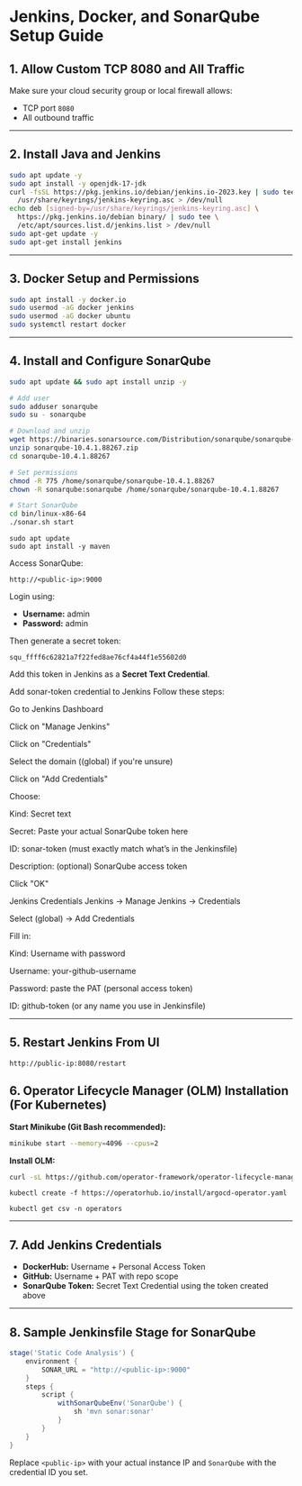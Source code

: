 # Jenkins, Docker, and SonarQube Setup Guide

## 1. Allow Custom TCP 8080 and All Traffic
Make sure your cloud security group or local firewall allows:
- TCP port `8080`
- All outbound traffic

---

## 2. Install Java and Jenkins

```bash
sudo apt update -y
sudo apt install -y openjdk-17-jdk
curl -fsSL https://pkg.jenkins.io/debian/jenkins.io-2023.key | sudo tee \
  /usr/share/keyrings/jenkins-keyring.asc > /dev/null
echo deb [signed-by=/usr/share/keyrings/jenkins-keyring.asc] \
  https://pkg.jenkins.io/debian binary/ | sudo tee \
  /etc/apt/sources.list.d/jenkins.list > /dev/null
sudo apt-get update -y
sudo apt-get install jenkins
````

---

## 3. Docker Setup and Permissions

```bash
sudo apt install -y docker.io
sudo usermod -aG docker jenkins
sudo usermod -aG docker ubuntu
sudo systemctl restart docker
```

---

## 4. Install and Configure SonarQube

```bash
sudo apt update && sudo apt install unzip -y

# Add user
sudo adduser sonarqube
sudo su - sonarqube

# Download and unzip
wget https://binaries.sonarsource.com/Distribution/sonarqube/sonarqube-10.4.1.88267.zip
unzip sonarqube-10.4.1.88267.zip
cd sonarqube-10.4.1.88267

# Set permissions
chmod -R 775 /home/sonarqube/sonarqube-10.4.1.88267
chown -R sonarqube:sonarqube /home/sonarqube/sonarqube-10.4.1.88267

# Start SonarQube
cd bin/linux-x86-64
./sonar.sh start
```

```
sudo apt update
sudo apt install -y maven
```

Access SonarQube:

```
http://<public-ip>:9000
```

Login using:

* **Username:** admin
* **Password:** admin

Then generate a secret token:

```
squ_ffff6c62821a7f22fed8ae76cf4a44f1e55602d0
```

Add this token in Jenkins as a **Secret Text Credential**.


Add sonar-token credential to Jenkins
Follow these steps:

Go to Jenkins Dashboard

Click on "Manage Jenkins"

Click on "Credentials"

Select the domain ((global) if you're unsure)

Click on "Add Credentials"

Choose:

Kind: Secret text

Secret: Paste your actual SonarQube token here

ID: sonar-token (must exactly match what’s in the Jenkinsfile)

Description: (optional) SonarQube access token

Click "OK" 

Jenkins Credentials
Jenkins → Manage Jenkins → Credentials

Select (global) → Add Credentials

Fill in:

Kind: Username with password

Username: your-github-username

Password: paste the PAT (personal access token)

ID: github-token (or any name you use in Jenkinsfile)

---

## 5. Restart Jenkins From UI
```
http://public-ip:8080/restart
```

## 6. Operator Lifecycle Manager (OLM) Installation (For Kubernetes)

**Start Minikube (Git Bash recommended):**

```bash
minikube start --memory=4096 --cpus=2
```

**Install OLM:**

```bash
curl -sL https://github.com/operator-framework/operator-lifecycle-manager/releases/download/v0.32.0/install.sh | bash -s v0.32.0
```

```
kubectl create -f https://operatorhub.io/install/argocd-operator.yaml
```

```
kubectl get csv -n operators
```
---

## 7. Add Jenkins Credentials

* **DockerHub:** Username + Personal Access Token
* **GitHub:** Username + PAT with repo scope
* **SonarQube Token:** Secret Text Credential using the token created above

---

## 8. Sample Jenkinsfile Stage for SonarQube

```groovy
stage('Static Code Analysis') {
    environment {
        SONAR_URL = "http://<public-ip>:9000"
    }
    steps {
        script {
            withSonarQubeEnv('SonarQube') {
                sh 'mvn sonar:sonar'
            }
        }
    }
}
```
Replace `<public-ip>` with your actual instance IP and `SonarQube` with the credential ID you set.


